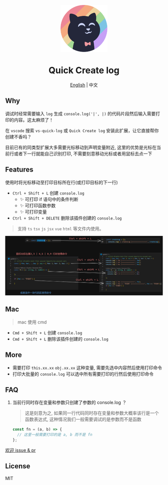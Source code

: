 <p align="center">
  <img src="https://raw.githubusercontent.com/xiaoyao-ye/blog/main/docs/public/img/cat.png"  height="150" />
</p>

<h1 align="center">Quick Create log</h1>

<p align="center">
  <a href="https://github.com/xiaoyao-Ye/vs-quick-log">English</a> | 中文
</p>

## Why

调试时经常需要输入 `log` 生成 `console.log('|', |)` 的代码片段然后输入需要打印的内容。这太麻烦了！

在 `vscode` 搜索 `vs-quick-log` 或 `Quick Create log` 安装此扩展，让它直接帮你创建不香吗？

目前已有的同类型扩展大多需要光标移动到声明变量附近, 这里的优势是光标在当前行或者下一行就能自己识别打印, 不需要刻意移动光标或者用鼠标去点一下

## Features

使用时将光标移动至打印目标所在行(或打印目标的下一行)

- `Ctrl + Shift + L` 创建 `console.log`
  - ✨ 可打印 if 语句中的条件判断
  - ✨ 可打印函数参数
  - ✨ 可打印变量
- `Ctrl + Shift + DELETE` 删除该插件创建的 `console.log`

> 支持 `ts` `tsx` `js` `jsx` `vue` `html` 等文件内使用。

![Guide](https://raw.githubusercontent.com/xiaoyao-ye/blog/main/docs/public/initApi/Guide-dark.png)

## Mac

> mac 使用 cmd

- `Cmd + Shift + L` 创建 `console.log`
- `Cmd + Shift + L` 删除该插件创建的 `console.log`

## More

- 需要打印 `this.xx.xx` `obj.xx.xx` 这种变量, 需要先选中内容然后使用打印命令
- 打印大批量的 `console.log` 可以选中所有需要打印的行然后使用打印命令

## FAQ

1. 当前行同时存在变量和参数只创建了参数的 console.log ？

   > 这是刻意为之, 如果同一行代码同时存在变量和参数大概率该行是一个函数表达式, 这种情况我们一般需要调试的是参数而不是函数

   ```javascript
   const fn = (a, b) => {
     // 这里一般需要打印的是 a, b 而不是 fn
   };
   ```

[欢迎 issue & pr](https://github.com/xiaoyao-Ye/vs-quick-log)

## License

MIT
